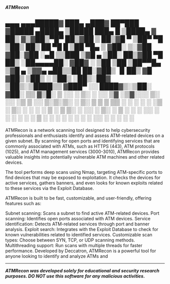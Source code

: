 **_ATMRecon_**

 ▄▄▄     ▄▄▄█████▓ ███▄ ▄███▓ ██▀███  ▓█████  ▄████▄   ▒█████   ███▄    █ 
▒████▄   ▓  ██▒ ▓▒▓██▒▀█▀ ██▒▓██ ▒ ██▒▓█   ▀ ▒██▀ ▀█  ▒██▒  ██▒ ██ ▀█   █ 
▒██  ▀█▄ ▒ ▓██░ ▒░▓██    ▓██░▓██ ░▄█ ▒▒███   ▒▓█    ▄ ▒██░  ██▒▓██  ▀█ ██▒
░██▄▄▄▄██░ ▓██▓ ░ ▒██    ▒██ ▒██▀▀█▄  ▒▓█  ▄ ▒▓▓▄ ▄██▒▒██   ██░▓██▒  ▐▌██▒
 ▓█   ▓██▒ ▒██▒ ░ ▒██▒   ░██▒░██▓ ▒██▒░▒████▒▒ ▓███▀ ░░ ████▓▒░▒██░   ▓██░
 ▒▒   ▓▒█░ ▒ ░░   ░ ▒░   ░  ░░ ▒▓ ░▒▓░░░ ▒░ ░░ ░▒ ▒  ░░ ▒░▒░▒░ ░ ▒░   ▒ ▒ 
  ▒   ▒▒ ░   ░    ░  ░      ░  ░▒ ░ ▒░ ░ ░  ░  ░  ▒     ░ ▒ ▒░ ░ ░░   ░ ▒░
  ░   ▒    ░      ░      ░     ░░   ░    ░   ░        ░ ░ ░ ▒     ░   ░ ░ 
      ░  ░               ░      ░        ░  ░░ ░          ░ ░           ░ 
                                             ░                        
---------------------------------------------------------------------------

ATMRecon is a network scanning tool designed to help cybersecurity professionals and enthusiasts identify and assess ATM-related devices on a given subnet. By scanning for open ports and identifying services that are commonly associated with ATMs, such as HTTPS (443), ATM protocols (1025), and ATM management services (3000-3010), ATMRecon provides valuable insights into potentially vulnerable ATM machines and other related devices.

The tool performs deep scans using Nmap, targeting ATM-specific ports to find devices that may be exposed to exploitation. It checks the devices for active services, gathers banners, and even looks for known exploits related to these services via the Exploit Database.

ATMRecon is built to be fast, customizable, and user-friendly, offering features such as:

Subnet scanning: Scans a subnet to find active ATM-related devices.
Port scanning: Identifies open ports associated with ATM devices.
Service identification: Detects ATM-related services through port and banner analysis.
Exploit search: Integrates with the Exploit Database to check for known vulnerabilities related to identified services.
Customizable scan types: Choose between SYN, TCP, or UDP scanning methods.
Multithreading support: Run scans with multiple threads for faster performance.
Developed by Deccatron, ATMRecon is a powerful tool for anyone looking to identify and analyze ATMs and

---------------------------------------------------------------------------

_**ATMRecon was developed solely for educational and security research purposes. DO NOT use this software for any malicious activities.**_

